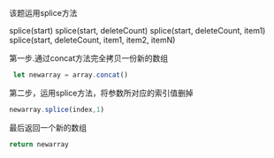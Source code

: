 该题运用splice方法

splice(start)
splice(start, deleteCount)
splice(start, deleteCount, item1)
splice(start, deleteCount, item1, item2, itemN)

第一步.通过concat方法完全拷贝一份新的数组

~~~js
 let newarray = array.concat()
~~~

第二步，运用splice方法，将参数所对应的索引值删掉

~~~js
newarray.splice(index,1)
~~~

最后返回一个新的数组

~~~js
return newarray
~~~

